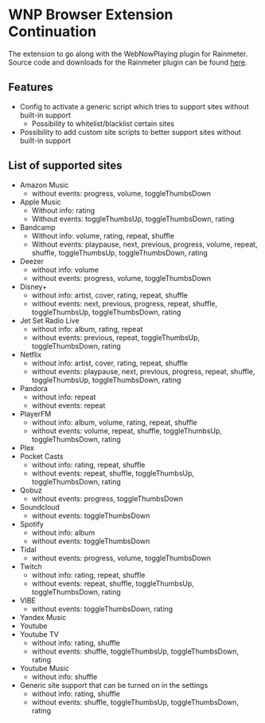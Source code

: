 # WNP Browser Extension Continuation

The extension to go along with the WebNowPlaying plugin for Rainmeter.
Source code and downloads for the Rainmeter plugin can be found [here](https://github.com/tjhrulz/WebNowPlaying).

## Features

- Config to activate a generic script which tries to support sites without built-in support
  - Possibility to whitelist/blacklist certain sites
- Possibility to add custom site scripts to better support sites without built-in support

## List of supported sites

- Amazon Music
  - without events: progress, volume, toggleThumbsDown
- Apple Music
  - Without info: rating
  - Without events: toggleThumbsUp, toggleThumbsDown, rating
- Bandcamp
  - Without info: volume, rating, repeat, shuffle
  - Without events: playpause, next, previous, progress, volume, repeat, shuffle, toggleThumbsUp, toggleThumbsDown, rating
- Deezer
  - without info: volume
  - without events: progress, volume, toggleThumbsDown
- Disney+
  - without info: artist, cover, rating, repeat, shuffle
  - without events: next, previous, progress, repeat, shuffle, toggleThumbsUp, toggleThumbsDown, rating
- Jet Set Radio Live
  - without info: album, rating, repeat
  - without events: previous, repeat, toggleThumbsUp, toggleThumbsDown, rating
- Netflix
  - without info: artist, cover, rating, repeat, shuffle
  - without events: playpause, next, previous, progress, repeat, shuffle, toggleThumbsUp, toggleThumbsDown, rating
- Pandora
  - without info: repeat
  - without events: repeat
- PlayerFM
  - without info: album, volume, rating, repeat, shuffle
  - without events: volume, repeat, shuffle, toggleThumbsUp, toggleThumbsDown, rating
- Plex
- Pocket Casts
  - without info: rating, repeat, shuffle
  - without events: repeat, shuffle, toggleThumbsUp, toggleThumbsDown, rating
- Qobuz
  - without events: progress, toggleThumbsDown
- Soundcloud
  - without events: toggleThumbsDown
- Spotify
  - without info: album
  - without events: toggleThumbsDown
- Tidal
  - without events: progress, volume, toggleThumbsDown
- Twitch
  - without info: rating, repeat, shuffle
  - without events: repeat, shuffle, toggleThumbsUp, toggleThumbsDown, rating
- VIBE
  - without events: toggleThumbsDown, rating
- Yandex Music
- Youtube
- Youtube TV
  - without info: rating, shuffle
  - without events: shuffle, toggleThumbsUp, toggleThumbsDown, rating
- Youtube Music
  - without info: shuffle
- Generic site support that can be turned on in the settings
  - without info: rating, shuffle
  - without events: shuffle, toggleThumbsUp, toggleThumbsDown, rating
